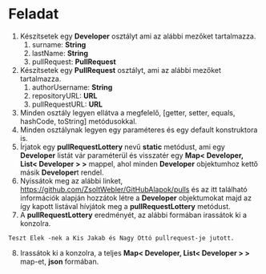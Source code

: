 # Feladat

1. Készítsetek egy **Developer** osztályt ami az alábbi mezőket tartalmazza.
   1. surname: **String**
   2. lastName: **String**
   3. pullRequest: **PullRequest**
2. Készítsetek egy **PullRequest** osztályt, ami az alábbi mezőket tartalmazza.
   1. authorUsername: **String**
   2. repositoryURL: **URL**
   2. pullRequestURL: **URL**
3. Minden osztály legyen ellátva a megfelelő, [getter, setter, equals, hashCode, toString] metódusokkal.
4. Minden osztálynak legyen egy paraméteres és egy default konstruktora is.
5. Írjatok egy **pullRequestLottery** nevű **static** metódust, ami egy **Developer** listát vár paraméterül
   és  visszatér egy **Map< Developer, List< Developer > >** mappel, ahol minden **Developer** objektumhoz kettő másik **Developer**t rendel.
6. Nyissátok meg az alábbi linket, https://github.com/ZsoltWebler/GitHubAlapok/pulls és az itt található információk alapján hozzátok létre a
   **Developer** objektumokat majd az így kapott listával hívjátok meg a **pullRequestLottery** metódust.
7. A **pullRequestLottery** eredményét, az alábbi formában irassátok ki a konzolra.

`Teszt Elek -nek a Kis Jakab és Nagy Ottó pullrequest-je jutott.`

8. Irassátok ki a konzolra, a teljes **Map< Developer, List< Developer > >** map-et, **json** formában.